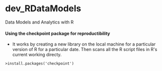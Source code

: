 # dev_RDataModels
Data Models and Analytics with R

#### Using the checkpoint package for reproductibility
- It works by creating a new library on the local machine for a particular version of R for a particular date.  Then scans all the R script files in R's current working directy. 
```
>install.packages('checkpoint')
```

